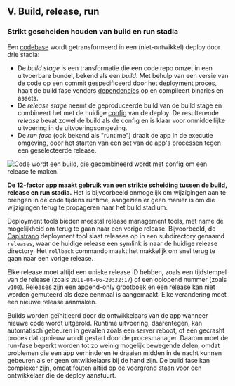 ## V. Build, release, run
### Strikt gescheiden houden van build en run stadia

Een [codebase](./codebase) wordt getransformeerd in een (niet-ontwikkel) deploy door drie stadia:

* De *build stage* is een transformatie die een code repo omzet in een uitvoerbare bundel, bekend als een *build*. Met behulp van een versie van de code op een commit gespecificeerd door het deployment proces, haalt de build fase vendors [dependencies](./dependencies) op en compileert binaries en assets.
* De *release stage* neemt de geproduceerde build van de build stage en combineert het met de huidige [config](./config) van de deploy. De resulterende *release* bevat zowel de build als de config en is klaar voor onmiddellijke uitvoering in de uitvoeringsomgeving.
* De *run fase* (ook bekend als "runtime") draait de app in de executie omgeving, door het starten van een set van de app's [processen](./processes) tegen een geselecteerde release.

![Code wordt een build, die gecombineerd wordt met config om een release te maken.](/images/release.png)

**De 12-factor app maakt gebruik van een strikte scheiding tussen de build, release en run stadia.** Het is bijvoorbeeld onmogelijk om wijzigingen aan te brengen in de code tijdens runtime, aangezien er geen manier is om die wijzigingen terug te propageren naar het build stadium.

Deployment tools bieden meestal release management tools, met name de mogelijkheid om terug te gaan naar een vorige release. Bijvoorbeeld, de [Capistrano](https://github.com/capistrano/capistrano/wiki) deployment tool slaat releases op in een subdirectory genaamd `releases`, waar de huidige release een symlink is naar de huidige release directory. Het `rollback` commando maakt het makkelijk om snel terug te gaan naar een vorige release.

Elke release moet altijd een unieke release ID hebben, zoals een tijdstempel van de release (zoals `2011-04-06-20:32:17`) of een oplopend nummer (zoals `v100`).  Releases zijn een append-only grootboek en een release kan niet worden gemuteerd als deze eenmaal is aangemaakt. Elke verandering moet een nieuwe release aanmaken.

Builds worden geïnitieerd door de ontwikkelaars van de app wanneer nieuwe code wordt uitgerold. Runtime uitvoering, daarentegen, kan automatisch gebeuren in gevallen zoals een server reboot, of een gecrasht proces dat opnieuw wordt gestart door de procesmanager. Daarom moet de run-fase beperkt worden tot zo weinig mogelijk bewegende delen, omdat problemen die een app verhinderen te draaien midden in de nacht kunnen gebeuren als er geen ontwikkelaars bij de hand zijn. De build fase kan complexer zijn, omdat fouten altijd op de voorgrond staan voor een ontwikkelaar die de deploy aanstuurt.
